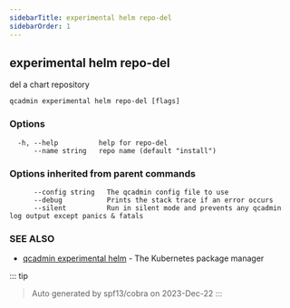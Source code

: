 ```yaml
---
sidebarTitle: experimental helm repo-del
sidebarOrder: 1
---
```


## experimental helm repo-del

del a chart repository

```
qcadmin experimental helm repo-del [flags]
```

### Options

```
  -h, --help          help for repo-del
      --name string   repo name (default "install")
```

### Options inherited from parent commands

```
      --config string   The qcadmin config file to use
      --debug           Prints the stack trace if an error occurs
      --silent          Run in silent mode and prevents any qcadmin log output except panics & fatals
```

### SEE ALSO

* [qcadmin experimental helm](experimental_helm.md)	 - The Kubernetes package manager

::: tip
>Auto generated by spf13/cobra on 2023-Dec-22
:::